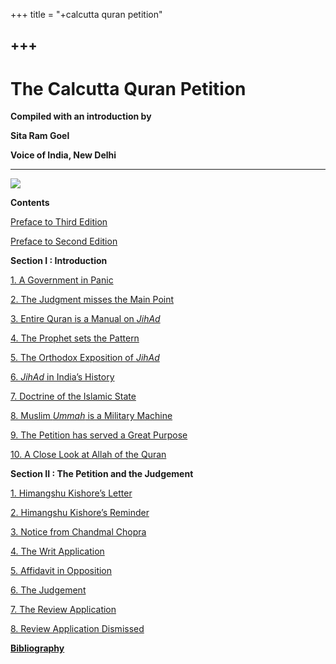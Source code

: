 +++
title = "+calcutta quran petition"

+++
------------------------------------------------------------------------

# The Calcutta Quran Petition

  
**Compiled with an introduction by**

**Sita Ram Goel**  
 

**Voice of India, New Delhi**

------------------------------------------------------------------------

  
![](tcqp.jpg)  
   
 

**Contents**

[Preface to Third Edition](pref1.htm)

[Preface to Second Edition](pref2.htm)

  

**Section I : Introduction**

[1. A Government in Panic](chi1.htm)

[2. The Judgment misses the Main Point](chi2.htm)

[3. Entire Quran is a Manual on *JihAd*](chi3.htm)

[4. The Prophet sets the Pattern](chi4.htm)

[5. The Orthodox Exposition of *JihAd*](chi5.htm)

[6. *JihAd* in India’s History](chi6.htm)

[7. Doctrine of the Islamic State](chi7.htm)

[8. Muslim *Ummah* is a Military Machine](chi8.htm)

[9. The Petition has served a Great Purpose](chi9.htm)

[10. A Close Look at Allah of the Quran](chi10.htm)  
 

  

**Section II : The Petition and the Judgement**

[1. Himangshu Kishore’s Letter](chii1.htm)

[2. Himangshu Kishore’s Reminder](chii2.htm)

[3. Notice from Chandmal Chopra](chii3.htm)

[4. The Writ Application](chii4.htm)

[5. Affidavit in Opposition](chii5.htm)

[6. The Judgement](chii6.htm)

[7. The Review Application](chii7.htm)

[8. Review Application Dismissed](chii8.htm)  
 

**[Bibliography](bib.htm)**
